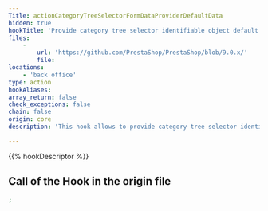 ```yaml
---
Title: actionCategoryTreeSelectorFormDataProviderDefaultData
hidden: true
hookTitle: 'Provide category tree selector identifiable object default form data for creation'
files:
    -
        url: 'https://github.com/PrestaShop/PrestaShop/blob/9.0.x/'
        file: 
locations:
    - 'back office'
type: action
hookAliases: 
array_return: false
check_exceptions: false
chain: false
origin: core
description: 'This hook allows to provide category tree selector identifiable object form data which will prefill the form in creation page'

---
```


{{% hookDescriptor %}}

## Call of the Hook in the origin file

```php
;
```
